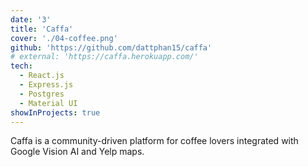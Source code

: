 ```yaml
---
date: '3'
title: 'Caffa'
cover: './04-coffee.png'
github: 'https://github.com/dattphan15/caffa'
# external: 'https://caffa.herokuapp.com/'
tech:
  - React.js
  - Express.js
  - Postgres
  - Material UI
showInProjects: true
---
```


Caffa is a community-driven platform for coffee lovers integrated with Google Vision AI and Yelp maps.
